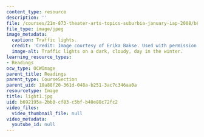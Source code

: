 ```yaml
---
content_type: resource
description: ''
file: /courses/21m-873-theater-arts-topics-suburbia-january-iap-2008/b692195a2bb0cf83c5bfb40e88c72fc2_light1.jpg
file_type: image/jpeg
image_metadata:
  caption: Traffic lights.
  credit: 'Credit: Image courtesy of Erika Bakse. Used with permission.'
  image-alt: Traffic lights on a dark, cloudy, day in the winter.
learning_resource_types:
- Readings
ocw_type: OCWImage
parent_title: Readings
parent_type: CourseSection
parent_uid: 10a88f20-361d-048a-b251-3ac7c346aa0a
resourcetype: Image
title: light1.jpg
uid: b692195a-2bb0-cf83-c5bf-b40e88c72fc2
video_files:
  video_thumbnail_file: null
video_metadata:
  youtube_id: null
---
```

